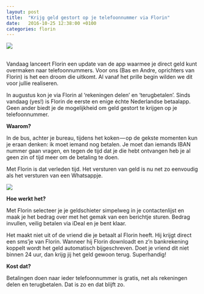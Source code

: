 ```yaml
---
layout: post
title:  "Krijg geld gestort op je telefoonnummer via Florin"
date:   2016-10-25 12:38:00 +0100
categories: florin
---
```

<img src="https://cdn-images-1.medium.com/max/1600/1*WOvbWR0V9yeubQneINOLmw.png" />
<br /><br />

Vandaag lanceert Florin een update van de app waarmee je direct geld kunt overmaken naar telefoonnummers. Voor ons (Bas en Andre, oprichters van Florin) is het een droom die uitkomt. Al vanaf het prille begin wilden we dit voor jullie realiseren.

In augustus kon je via Florin al ‘rekeningen delen’ en ‘terugbetalen’. Sinds vandaag (yes!) is Florin de eerste en enige échte Nederlandse betaalapp. Geen ander biedt je de mogelijkheid om geld gestort te krijgen op je telefoonnummer.

**Waarom?**

In de bus, achter je bureau, tijdens het koken — op de gekste momenten kun je eraan denken: ik moet iemand nog betalen. Je moet dan iemands IBAN nummer gaan vragen, en tegen de tijd dat je die hebt ontvangen heb je al geen zin of tijd meer om de betaling te doen.

Met Florin is dat verleden tijd. Het versturen van geld is nu net zo eenvoudig als het versturen van een Whatsappje.

<img src="https://cdn-images-1.medium.com/max/1600/1*ZFBGtHi9YqswyrkJBH6ykQ.png" />

**Hoe werkt het?**

Met Florin selecteer je je geldschieter simpelweg in je contactenlijst en maak je het bedrag over met het gemak van een berichtje sturen. Bedrag invullen, veilig betalen via iDeal en je bent klaar.

Het maakt niet uit of de vriend die je betaalt al Florin heeft. Hij krijgt direct een sms’je van Florin. Wanneer hij Florin downloadt en z’n bankrekening koppelt wordt het geld automatisch bijgeschreven. Doet je vriend dit niet binnen 24 uur, dan krijg jij het geld gewoon terug. Superhandig!

**Kost dat?**

Betalingen doen naar ieder telefoonnummer is gratis, net als rekeningen delen en terugbetalen. Dat is zo en dat blijft zo.